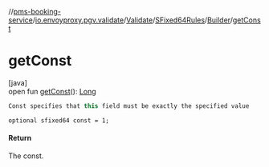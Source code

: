 //[pms-booking-service](../../../../../index.md)/[io.envoyproxy.pgv.validate](../../../index.md)/[Validate](../../index.md)/[SFixed64Rules](../index.md)/[Builder](index.md)/[getConst](get-const.md)

# getConst

[java]\
open fun [getConst](get-const.md)(): [Long](https://kotlinlang.org/api/core/kotlin-stdlib/kotlin/-long/index.html)

```kotlin
Const specifies that this field must be exactly the specified value

```
`optional sfixed64 const = 1;`

#### Return

The const.
